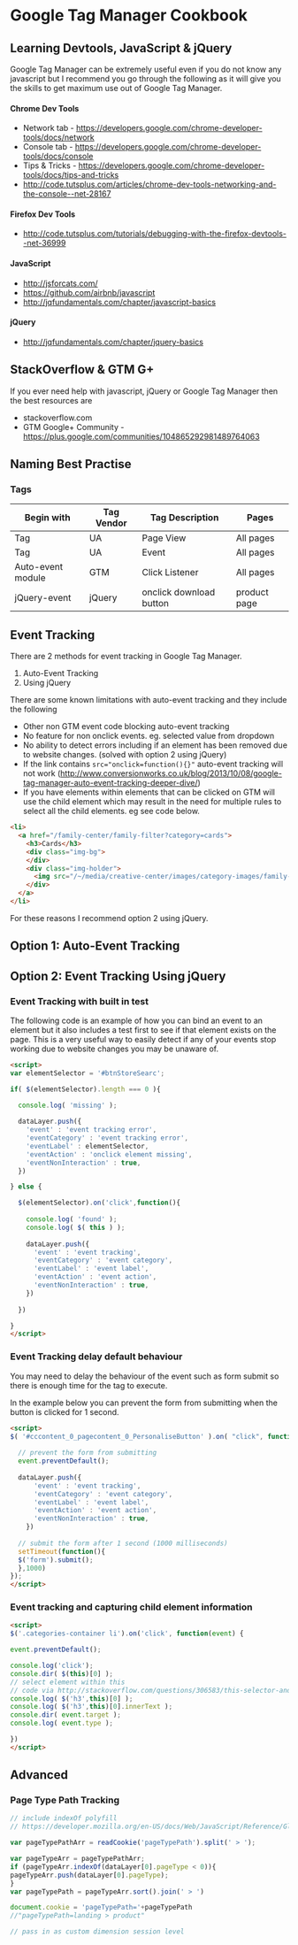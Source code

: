 Google Tag Manager Cookbook
===========================

Learning Devtools, JavaScript & jQuery
----------------------------

Google Tag Manager can be extremely useful even if you do not know any javascript but I recommend you go through the following as it will give you the skills to get maximum use out of Google Tag Manager. 

#### Chrome Dev Tools

- Network tab - https://developers.google.com/chrome-developer-tools/docs/network
- Console tab - https://developers.google.com/chrome-developer-tools/docs/console
- Tips & Tricks - https://developers.google.com/chrome-developer-tools/docs/tips-and-tricks
- http://code.tutsplus.com/articles/chrome-dev-tools-networking-and-the-console--net-28167

#### Firefox Dev Tools

- http://code.tutsplus.com/tutorials/debugging-with-the-firefox-devtools--net-36999

#### JavaScript

- http://jsforcats.com/
- https://github.com/airbnb/javascript
- http://jqfundamentals.com/chapter/javascript-basics

#### jQuery

- http://jqfundamentals.com/chapter/jquery-basics


StackOverflow & GTM G+
----------------------

If you ever need help with javascript, jQuery or Google Tag Manager then the best resources are

- stackoverflow.com
- GTM Google+ Community - https://plus.google.com/communities/104865292981489764063

Naming Best Practise
--------------------

### Tags

Begin with|Tag Vendor|Tag Description|Pages
----------|----------|---------------|-----
Tag       | UA       | Page View     | All pages
Tag       | UA       | Event         | All pages
Auto-event module| GTM | Click Listener | All pages
jQuery-event | jQuery | onclick download button | product page


Event Tracking
--------------

There are 2 methods for event tracking in Google Tag Manager.

1. Auto-Event Tracking
2. Using jQuery

There are some known limitations with auto-event tracking and they include the following

- Other non GTM event code blocking auto-event tracking
- No feature for non onclick events. eg. selected value from dropdown
- No ability to detect errors including if an element has been removed due to website changes. (solved with option 2 using jQuery)
- If the link contains `src="onclick=function(){}"` auto-event tracking will not work (http://www.conversionworks.co.uk/blog/2013/10/08/google-tag-manager-auto-event-tracking-deeper-dive/)
- If you have elements within elements that can be clicked on GTM will use the child element which may result in the need for multiple rules to select all the child elements. eg see code below.

```html
<li>
  <a href="/family-center/family-filter?category=cards">
    <h3>Cards</h3>
    <div class="img-bg">
    </div>
    <div class="img-holder">
      <img src="/~/media/creative-center/images/category-images/family-center/cards.ashx" alt="Cards" width="271" height="229">
    </div>
  </a>
</li>
```

For these reasons I recommend option 2 using jQuery.

Option 1: Auto-Event Tracking
---------------------------

Option 2: Event Tracking Using jQuery
---------------------------

### Event Tracking with built in test

The following code is an example of how you can bind an event to an element but it also includes a test first to see if that element exists on the page. This is a very useful way to easily detect if any of your events stop working due to website changes you may be unaware of.

```html
<script>
var elementSelector = '#btnStoreSearc';

if( $(elementSelector).length === 0 ){

  console.log( 'missing' );
  
  dataLayer.push({
    'event' : 'event tracking error',
    'eventCategory' : 'event tracking error',
    'eventLabel' : elementSelector,
    'eventAction' : 'onclick element missing',
    'eventNonInteraction' : true,
  })

} else {

  $(elementSelector).on('click',function(){
  
    console.log( 'found' );
    console.log( $( this ) );
  
    dataLayer.push({
      'event' : 'event tracking',
      'eventCategory' : 'event category',
      'eventLabel' : 'event label',
      'eventAction' : 'event action',
      'eventNonInteraction' : true,
    })
  
  })

}
</script>
```

### Event Tracking delay default behaviour

You may need to delay the behaviour of the event such as form submit so there is enough time for the tag to execute.

In the example below you can prevent the form from submitting when the button is clicked for 1 second.

```html
<script>
$( '#cccontent_0_pagecontent_0_PersonaliseButton' ).on( "click", function( event ) {
  
  // prevent the form from submitting
  event.preventDefault();
  
  dataLayer.push({
      'event' : 'event tracking',
      'eventCategory' : 'event category',
      'eventLabel' : 'event label',
      'eventAction' : 'event action',
      'eventNonInteraction' : true,
    })
  
  // submit the form after 1 second (1000 milliseconds)
  setTimeout(function(){
  $('form').submit();
  },1000)
});
</script>
```

### Event tracking and capturing child element information

```html
<script>
$('.categories-container li').on('click', function(event) {

event.preventDefault();

console.log('click');
console.dir( $(this)[0] );
// select element within this
// code via http://stackoverflow.com/questions/306583/this-selector-and-children?lq=1
console.log( $('h3',this)[0] );
console.log( $('h3',this)[0].innerText );
console.dir( event.target );
console.log( event.type );

})
</script>
```

Advanced
--------

### Page Type Path Tracking

```js
// include indexOf polyfill
// https://developer.mozilla.org/en-US/docs/Web/JavaScript/Reference/Global_Objects/Array/indexOf

var pageTypePathArr = readCookie('pageTypePath').split(' > ');

var pageTypeArr = pageTypePathArr;
if (pageTypeArr.indexOf(dataLayer[0].pageType < 0)){
pageTypeArr.push(dataLayer[0].pageType);
}
var pageTypePath = pageTypeArr.sort().join(' > ')

document.cookie = 'pageTypePath='+pageTypePath
//"pageTypePath=landing > product"

// pass in as custom dimension session level
```
